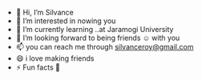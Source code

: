 - 👋 Hi, I’m Silvance 
- 👀 I’m interested in nowing you
- 🌱 I’m currently learning ..at Jaramogi University 
- 💞️ I’m looking forward to being friends ☺️ with you
- 📫 you can reach me through silvanceroy@gmail.com 
- 😄 i love making friends
- ⚡ Fun facts 🔐

<!---
Silvance254/Silvance254 is a ✨ special ✨ repository because its `README.md` (this file) appears on your GitHub profile.
You can click the Preview link to take a look at your changes.
--->
